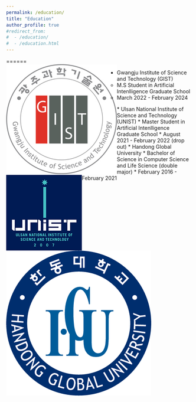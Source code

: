 ```yaml
---
permalink: /education/
title: "Education"
author_profile: true
#redirect_from: 
#  - /education/
#  - /education.html
---
```


======  
<img align="left" src="./../images/gist.jpg">

* Gwangju Institute of Science and Technology (GIST)
  * M.S Student in Artificial Intenlligence Graduate School
  * March 2022 - February 2024

<img align="left" src="./../images/unist.png">
* Ulsan National Institute of Science and Technology (UNIST)
  * Master Student in Artificial Intenlligence Graduate School
  * August 2021 - February 2022 (drop out)

<img align="left" src="./../images/hgu.png">
* Handong Global University
  * Bachelor of Science in Computer Science and Life Science (double major)
  * February 2016 - February 2021

